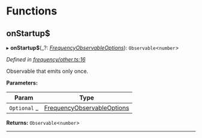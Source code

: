 

# Functions

<a id="onstartup_"></a>

##  onStartup$

▸ **onStartup$**(_?: *[FrequencyObservableOptions](../interfaces/_types_.frequencyobservableoptions.md)*): `Observable`<`number`>

*Defined in [frequency/other.ts:16](https://github.com/paritytech/js-libs/blob/0cbe22a/packages/light.js/src/frequency/other.ts#L16)*

Observable that emits only once.

**Parameters:**

| Param | Type |
| ------ | ------ |
| `Optional` _ | [FrequencyObservableOptions](../interfaces/_types_.frequencyobservableoptions.md) |

**Returns:** `Observable`<`number`>

___

